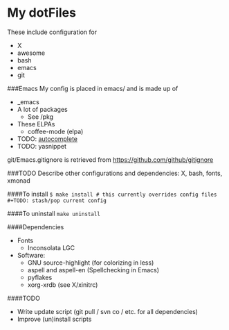 My dotFiles
===========

These include configuration for
* X
* awesome
* bash
* emacs
* git

###Emacs
My config is placed in emacs/ and is made up of
* _emacs
* A lot of packages
  * See /pkg
* These ELPAs
  * coffee-mode (elpa)
* TODO: [autocomplete](http://cx4a.org/software/auto-complete/)
* TODO: yasnippet

git/Emacs.gitignore is retrieved from https://github.com/github/gitignore

###TODO
Describe other configurations and dependencies: X, bash, fonts, xmonad

####To install
`$ make install # this currently overrides config files  
                #+TODO: stash/pop current config`

####To uninstall
`make uninstall`

####Dependencies
* Fonts
  * Inconsolata LGC
* Software:
  * GNU source-highlight (for colorizing in less)
  * aspell and aspell-en (Spellchecking in Emacs)
  * pyflakes
  * xorg-xrdb (see X/xinitrc)

####TODO
* Write update script (git pull / svn co / etc. for all dependencies)
* Improve (un)install scripts
